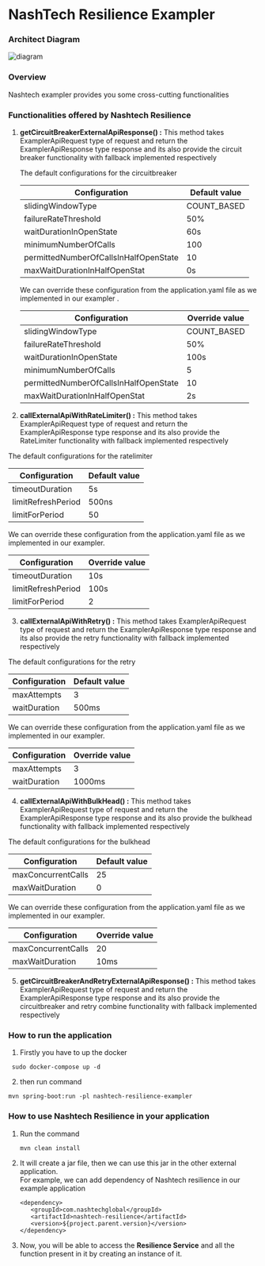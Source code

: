 # NashTech Resilience Exampler 

### Architect Diagram 

![diagram](https://i.postimg.cc/KvJ48HdH/Microsoft-Teams-image-1.png)


### Overview

Nashtech exampler provides you some cross-cutting functionalities

### Functionalities offered by Nashtech Resilience

1. **getCircuitBreakerExternalApiResponse() :** This method takes ExamplerApiRequest type of request and return the
   ExamplerApiResponse type response and its also provide the circuit breaker functionality with fallback implemented respectively


   The default configurations for the circuitbreaker

   | Configuration                         | Default value |
   |---------------------------------------|---------------|
   | slidingWindowType                     | COUNT_BASED   |
   | failureRateThreshold                  | 50%           |
   | waitDurationInOpenState               | 60s           |
   | minimumNumberOfCalls                  | 100           |
   | permittedNumberOfCallsInHalfOpenState | 10            |
   | maxWaitDurationInHalfOpenStat         | 0s            |

   We can override these configuration from the application.yaml file as we implemented in our exampler .
   
   | Configuration                         | Override value |
   |---------------------------------------|----------------|
   | slidingWindowType                     | COUNT_BASED    |
   | failureRateThreshold                  | 50%            |
   | waitDurationInOpenState               | 100s           |
   | minimumNumberOfCalls                  | 5              |
   | permittedNumberOfCallsInHalfOpenState | 10             |
   | maxWaitDurationInHalfOpenStat         | 2s             |

2.  **callExternalApiWithRateLimiter() :** This method takes ExamplerApiRequest type of request and return the
    ExamplerApiResponse type response and its also provide the RateLimiter functionality with fallback implemented respectively


   The default configurations for the ratelimiter

   | Configuration      | Default value |
   |--------------------|---------------|
   | timeoutDuration    | 5s            |
   | limitRefreshPeriod | 500ns         |
   | limitForPeriod     | 50            |

   We can override these configuration from the application.yaml file as we implemented in our exampler.

   | Configuration      | Override value |
   |--------------------|----------------|
   | timeoutDuration    | 10s            |
   | limitRefreshPeriod | 100s           |
   | limitForPeriod     | 2              |

3.  **callExternalApiWithRetry() :** This method takes ExamplerApiRequest type of request and return the
    ExamplerApiResponse type response and its also provide the retry functionality with fallback implemented respectively


   The default configurations for the retry
   
   | Configuration | Default value |
   |---------------|---------------|
   | maxAttempts   | 3             |
   | waitDuration  | 500ms         |
   
   We can override these configuration from the application.yaml file as we implemented in our exampler.
   
   | Configuration | Override value  |
   |---------------|-----------------|
   | maxAttempts   | 3               |
   | waitDuration  | 1000ms          |

4.  **callExternalApiWithBulkHead() :** This method takes ExamplerApiRequest type of request and return the
    ExamplerApiResponse type response and its also provide the bulkhead functionality with fallback implemented respectively


   The default configurations for the bulkhead

   | Configuration      | Default value |
   |--------------------|---------------|
   | maxConcurrentCalls | 25            |
   | maxWaitDuration    | 0             |

   We can override these configuration from the application.yaml file as we implemented in our exampler.

   | Configuration      | Override value   |
   |--------------------|------------------|
   | maxConcurrentCalls | 20               |
   | maxWaitDuration    | 10ms             |

5. **getCircuitBreakerAndRetryExternalApiResponse() :** This method takes ExamplerApiRequest type of request and return the
   ExamplerApiResponse type response and its also provide the circuitbreaker and retry combine functionality with fallback implemented respectively

### How to run the application

1. Firstly you have to up the docker

 ```
  sudo docker-compose up -d
```
2. then run command
 ```
 mvn spring-boot:run -pl nashtech-resilience-exampler
```


### How to use Nashtech Resilience in your application

1. Run the command

    ```
    mvn clean install
    ```

2. It will create a jar file, then we can use this jar in the other external application.   
   For example, we can add dependency of Nashtech resilience in our example application

    ```
    <dependency>
       <groupId>com.nashtechglobal</groupId>
       <artifactId>nashtech-resilience</artifactId>
       <version>${project.parent.version}</version>
    </dependency>
    ```

3. Now, you will be able to access the **Resilience Service** and all the function present in it by creating an instance
   of it.